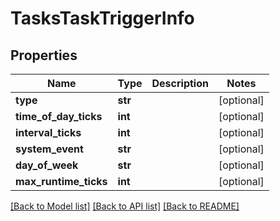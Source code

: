 # TasksTaskTriggerInfo

## Properties
Name | Type | Description | Notes
------------ | ------------- | ------------- | -------------
**type** | **str** |  | [optional] 
**time_of_day_ticks** | **int** |  | [optional] 
**interval_ticks** | **int** |  | [optional] 
**system_event** | **str** |  | [optional] 
**day_of_week** | **str** |  | [optional] 
**max_runtime_ticks** | **int** |  | [optional] 

[[Back to Model list]](../README.md#documentation-for-models) [[Back to API list]](../README.md#documentation-for-api-endpoints) [[Back to README]](../README.md)

